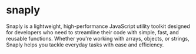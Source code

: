 # snaply
Snaply is a lightweight, high-performance JavaScript utility toolkit designed for developers who need to streamline their code with simple, fast, and reusable functions. Whether you're working with arrays, objects, or strings, Snaply helps you tackle everyday tasks with ease and efficiency.
